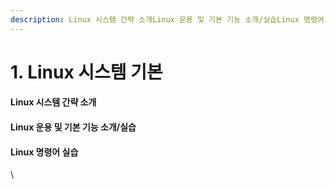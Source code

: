 ```yaml
---
description: Linux 시스템 간략 소개Linux 운용 및 기본 기능 소개/실습Linux 명령어 실습
---
```


# 1. Linux 시스템 기본

#### Linux 시스템 간략 소개

#### Linux 운용 및 기본 기능 소개/실습

#### Linux 명령어 실습

\


